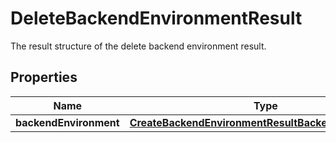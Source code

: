 

# DeleteBackendEnvironmentResult

 The result structure of the delete backend environment result. 

## Properties

| Name | Type | Description | Notes |
|------------ | ------------- | ------------- | -------------|
|**backendEnvironment** | [**CreateBackendEnvironmentResultBackendEnvironment**](CreateBackendEnvironmentResultBackendEnvironment.md) |  |  |




